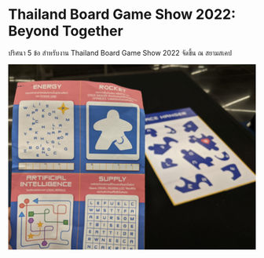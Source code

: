 # Thailand Board Game Show 2022: Beyond Together

ปริศนา 5 ข้อ สำหรับงาน Thailand Board Game Show 2022 จัดขึ้น ณ สยามสเคป

![image](https://raw.githubusercontent.com/lemononmars/codebreaker/main/src/lib/images/event_tbs_22.jpg)